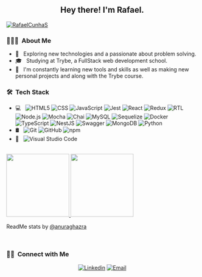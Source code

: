 <h2 align="center"> Hey there! I'm Rafael.</h2> <a href="https://www.codewars.com/users/RafaelCunhaS" target="blank"><img align="center" src="https://www.codewars.com/users/RafaelCunhaS/badges/small" alt="RafaelCunhaS" /></a>

<h3> 👨🏻‍💻 &nbsp;About Me </h3>

- 🔭 &nbsp; Exploring new technologies and a passionate about problem solving.
- 🎓 &nbsp; Studying at Trybe, a FullStack web development school.
- 🌱 &nbsp; I'm constantly learning new tools and skills as well as making new personal projects and along with the Trybe course.

<h3> 🛠 &nbsp;Tech Stack</h3>

- 💻 &nbsp;
  ![HTML5](https://img.shields.io/badge/-HTML5-333333?style=flat&logo=HTML5)
  ![CSS](https://img.shields.io/badge/-CSS-333333?style=flat&logo=CSS3&logoColor=1572B6)
  ![JavaScript](https://img.shields.io/badge/-JavaScript-333333?style=flat&logo=javascript)
  ![Jest](https://img.shields.io/badge/-Jest-333333?style=flat&logo=jest&logoColor=99424F)
  ![React](https://img.shields.io/badge/-React-333333?style=flat&logo=react)
  ![Redux](https://img.shields.io/badge/-Redux-333333?style=flat&logo=redux&logoColor=764ABC)
  ![RTL](https://img.shields.io/badge/-RTL-333333?style=flat&logo=testing-library&logoColor=E33332)
  ![Node.js](https://img.shields.io/badge/-Node.js-333333?style=flat&logo=node.js&logoColor=215732)
  ![Mocha](https://img.shields.io/badge/-Mocha-333333?style=flat&logo=mocha&logoColor=for-the-badge)
  ![Chai](https://img.shields.io/badge/-Chai-333333?style=flat&logo=chai&logoColor=A1070C)
  ![MySQL](https://img.shields.io/badge/-MySQL-333333?style=flat&logo=MySQL&logoColor=00758F)
  ![Sequelize](https://img.shields.io/badge/-Sequelize-333333?style=flat&logo=sequelize&logoColor=for-the-badge)
  ![Docker](https://img.shields.io/badge/-Docker-333333?style=flat&logo=docker&logoColor=0db7ed)
  ![TypeScript](https://img.shields.io/badge/-TypeScript-333333?style=flat&logo=typescript&logoColor=for-the-badge)
  ![NestJS](https://img.shields.io/badge/-Nestjs-333333?style=flat&logo=nestjs&logoColor=E0234E)
  ![Swagger](https://img.shields.io/badge/-Swagger-333333?style=flat&logo=swagger&logoColor=for-the-badge)
  ![MongoDB](https://img.shields.io/badge/-MongoDB-333333?style=flat&logo=mongodb&logoColor=for-the-badge)
  ![Python](https://img.shields.io/badge/-Python-333333?style=flat&logo=python&logoColor=FFD43B)
- 🛢 &nbsp;
  ![Git](https://img.shields.io/badge/-Git-333333?style=flat&logo=git)
  ![GitHub](https://img.shields.io/badge/-GitHub-333333?style=flat&logo=github)
  ![npm](https://img.shields.io/badge/-npm-333333?style=flat&logo=npm)
- 🔧 &nbsp;
  ![Visual Studio Code](https://img.shields.io/badge/-Visual%20Studio%20Code-333333?style=flat&logo=visual-studio-code&logoColor=007ACC)

<br/>

<a href="https://github.com/RafaelCunhaS">
  <img height="165em" src="https://github-readme-stats.vercel.app/api?username=RafaelCunhaS&theme=dracula&show_icons=true&layout=compact" />
  <img height="165em" src="https://github-readme-stats.vercel.app/api/top-langs/?username=RafaelCunhaS&theme=dracula&layout=compact" />
</a>
<p align="left">
  ReadMe stats by 
  <a href="https://github.com/anuraghazra/github-readme-stats"> @anuraghazra</a>
</p>
<br/>

<h3> 🤝🏻 &nbsp;Connect with Me </h3>

<p align="center">
<a href="https://www.linkedin.com/in/rafaelcunhas"><img alt="Linkedin" src="https://img.shields.io/badge/Linkedin-Rafael Santos-blue?style=flat-square&logo=linkedin&logoColor=0e76a8"></a>
<a href="mailto:rafaelcs_94@hotmail.com"><img alt="Email" src="https://img.shields.io/badge/Email-rafaelcs_94@hotmail.com-blue?style=flat-square&logo=microsoft-outlook&logoColor=0072C6"></a>
</p>
